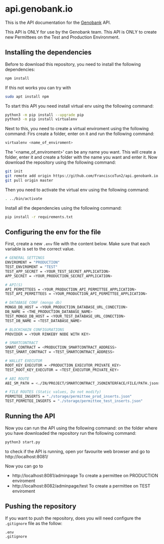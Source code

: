 # api.genobank.io

This is the API documentation for the [Genobank](https://genobank.io) API.

This API is ONLY for use by the Genobank team.
This API is ONLY to create new Permittees on the Test and Production Environment.

## Installing the dependencies
Before to download this repository, you need to install the following dependencies:
```sh
npm install
```
If this not works you can try with
```sh
sudo apt install npm
```
To start this API you need install virtual env using the following command:
```sh
python3 -m pip install --upgrade pip
python3 -m pip install virtualenv
```

Next to this, you need to create a virtual enviroment using the following command:
Firs create a folder, enter on it and run the following command:

```sh
virtualenv <name_of_enviroment>
```

The '<name_of_enviroment>' can be any name you want.
This will create a folder, enter it and create a folder with the name you want and enter it.
Now download the repository using the following command:

```sh
git init
git remote add origin https://github.com/FranciscoTun2/api.genobank.io.git
git pull origin master
```


Then you need to activate the virtual env using the following command:

```sh
. ../bin/activate
```

Install all the dependencies using the following command:
```sh
pip install -r requirements.txt
```
## Configuring the env for the file
First, create a new `.env` file with the content below. Make sure that each variable is set to the correct value.
```sh
# GENERAL SETTINGS
ENVIROMENT = "PRODUCTION"
TEST_ENVIROMENT = "TEST"
TEST_APP_SECRET = <YOUR_TEST_SECRET_APPLICATION>
APP_SECRET = <YOUR_PRODUCTION_SECRET_APPLICATION>

# API(S)
API_PERMITTEES = <YOUR_PRODUCTION_API_PERMITTEE_APPLICATION>
TEST_API_PERMITTEES = <YOUR_PRODUCTION_API_PERMITTEE_APPLICATION>

# DATABASE CONF (mongo db)
MONGO_DB_HOST = <YOUR_PRODUCTION_DATABASE_URL_CONECTION>
DB_NAME = <THE_PRODUCTION_DATABASE_NAME>
TEST_MONGO_DB_HOST = <YOUR_TEST_DATABASE_URL_CONECTION>
TEST_DB_NAME = <TEST_DATABASE_NAME>

# BLOCKCHAIN CONFIGURATIONS
PROVIDER = <YOUR RINKEBY NODE WITH KEY>

# SMARTCONTRACT
SMART_CONTRACT = <PRODUCTION_SMARTCONTRACT_ADDRESS>
TEST_SMART_CONTRACT = <TEST_SMARTCONTRACT_ADDRESS>

# WALLET EXECUTOR
ROOT_KEY_EXECUTOR = <PRODUCTION_EXECUTOR_PRIVATE_KEY>
TEST_ROOT_KEY_EXECUTOR = <TEST_EXECUTOR_PRIVATE_KEY>

# ABI ROUTE
ABI_SM_PATH = <./IN/PROJECT/SMARTCONTRACT_JSONINTERFACE/FILE/PATH.json>

# FILE ROUTES (Static values, Do not modify)
PERMITEE_INSERTS = "./storage/permittee_prod_inserts.json"
TEST_PERMITEE_INSERTS = "./storage/permittee_test_inserts.json"
```

## Running the API
Now you can run the API using the following command:
on the folder where you have downloaded the repository run the following command:
```sh
python3 start.py
```
to check if the API is running, open yor favourite web browser and go to http://localhost:8081/

Now you can go to 
* http://localhost:8081/adminpage  To create a permittee on PRODUCTION enviroment
* http://localhost:8082/adminpage/test  To create a permittee on TEST enviroment

## Pushing the repository
If you want to push the repository, does you will need configure the `.gitignore` file as the follow:

```sh
.env
.gitignore
```
